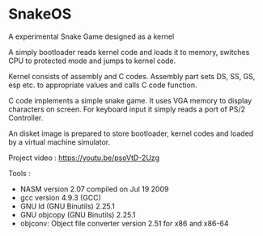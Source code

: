 # SnakeOS
A experimental Snake Game designed as a kernel

A simply bootloader reads kernel code and loads it to memory, switches CPU to protected mode and jumps to kernel code.

Kernel consists of assembly and C codes. Assembly part sets DS, SS, GS, esp etc. to appropriate values and calls C code function.  

C code implements a simple snake game. It uses VGA memory to display characters on screen. For keyboard input it simply reads a port of PS/2 Controller. 

An disket image is prepared to store bootloader, kernel codes and loaded by a virtual machine simulator. 

Project video : https://youtu.be/psoVtD-2Uzg

Tools :
  - NASM version 2.07 compiled on Jul 19 2009
  - gcc version 4.9.3 (GCC)
  - GNU ld (GNU Binutils) 2.25.1
  - GNU objcopy (GNU Binutils) 2.25.1
  - objconv: Object file converter version 2.51 for x86 and x86-64
